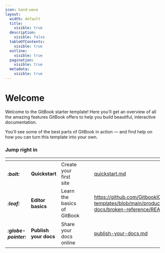 ```yaml
---
icon: hand-wave
layout:
  width: default
  title:
    visible: true
  description:
    visible: false
  tableOfContents:
    visible: true
  outline:
    visible: true
  pagination:
    visible: true
  metadata:
    visible: true
---
```


# Welcome

Welcome to the GitBook starter template! Here you'll get an overview of all the amazing features GitBook offers to help you build beautiful, interactive documentation.

You'll see some of the best parts of GitBook in action — and find help on how you can turn this template into your own.

### Jump right in

<table data-view="cards">
  <thead>
    <tr>
      <th></th>
      <th></th>
      <th></th>
      <th data-hidden data-card-cover data-type="files"></th>
      <th data-hidden></th>
      <th data-hidden data-card-target data-type="content-ref"></th>
    </tr>
  </thead>
  <tbody>
    <tr>
      <td>
        <h4>
          <i class="fa-bolt">:bolt:</i>
        </h4>
      </td>
      <td>
        <strong>Quickstart</strong>
      </td>
      <td>Create your first site</td>
      <td></td>
      <td></td>
      <td>
        <a href="getting-started/quickstart.md">quickstart.md</a>
      </td>
    </tr>
    <tr>
      <td>
        <h4><i class="fa-leaf">:leaf:</i></h4>
      </td>
      <td>
        <strong>Editor basics</strong>
      </td>
      <td>Learn the basics of GitBook</td>
      <td></td>
      <td></td>
      <td>
        <a href="https://github.com/GitbookIO/gitbook-templates/blob/main/product-docs/broken-reference/README.md">https://github.com/GitbookIO/gitbook-templates/blob/main/product-docs/broken-reference/README.md</a>
      </td>
    </tr>
    <tr>
      <td>
        <h4><i class="fa-globe-pointer">:globe-pointer:</i></h4>
      </td>
      <td><strong>Publish your docs</strong></td>
      <td>Share your docs online</td>
      <td></td>
      <td></td>
      <td><a href="getting-started/publish-your-docs.md">publish-your-docs.md</a></td>
    </tr>
  </tbody>
</table>

